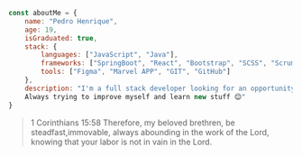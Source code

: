 ```javascript
const aboutMe = {
    name: "Pedro Henrique",
    age: 19,
    isGraduated: true,
    stack: {
        languages: ["JavaScript", "Java"],
        frameworks: ["SpringBoot", "React", "Bootstrap", "SCSS", "Scrum", "Kanban", "Swagger", "Node"],
        tools: ["Figma", "Marvel APP", "GIT", "GitHub"]
    },
    description: "I'm a full stack developer looking for an opportunity to contribute on workflows.
    Always trying to improve myself and learn new stuff 😊"
}
```


> 1 Corinthians 15:58 Therefore, my beloved brethren, be steadfast,immovable, always abounding in the work of the Lord, knowing that your labor is not in vain in the Lord.

